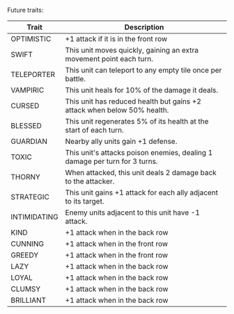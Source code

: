 Future traits:

| Trait        | Description                                                                |
| ------------ | -------------------------------------------------------------------------- |
| OPTIMISTIC   | +1 attack if it is in the front row                                        |
| SWIFT        | This unit moves quickly, gaining an extra movement point each turn.        |
| TELEPORTER   | This unit can teleport to any empty tile once per battle.                  |
| VAMPIRIC     | This unit heals for 10% of the damage it deals.                            |
| CURSED       | This unit has reduced health but gains +2 attack when below 50% health.    |
| BLESSED      | This unit regenerates 5% of its health at the start of each turn.          |
| GUARDIAN     | Nearby ally units gain +1 defense.                                         |
| TOXIC        | This unit's attacks poison enemies, dealing 1 damage per turn for 3 turns. |
| THORNY       | When attacked, this unit deals 2 damage back to the attacker.              |
| STRATEGIC    | This unit gains +1 attack for each ally adjacent to its target.            |
| INTIMIDATING | Enemy units adjacent to this unit have -1 attack.                          |
| KIND         | +1 attack when in the back row                                             |
| CUNNING      | +1 attack when in the front row                                            |
| GREEDY       | +1 attack when in the front row                                            |
| LAZY         | +1 attack when in the back row                                             |
| LOYAL        | +1 attack when in the back row                                             |
| CLUMSY       | +1 attack when in the back row                                             |
| BRILLIANT    | +1 attack when in the back row                                             |
